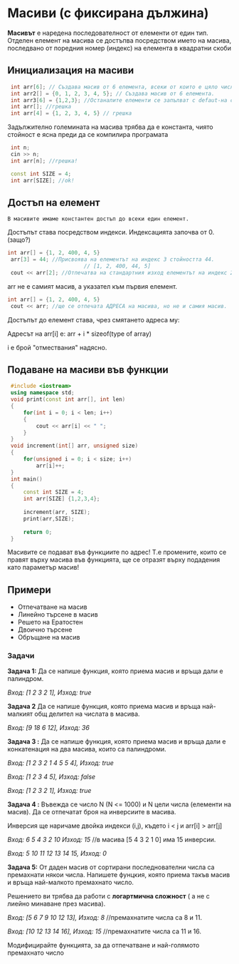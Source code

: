 
# Масиви (с фиксирана дължина)

**Масивът** е наредена последователност от елементи от един тип. Отделен елемент на масива се достъпва посредством името на масива, последвано от поредния номер (индекс) на елемента в квадратни скоби



## Инициализация на масиви

   ```c++
    int arr[6]; // Създава масив от 6 елемента, всеки от които е цяло число.
    int arr2[] = {0, 1, 2, 3, 4, 5}; // Създава масив от 6 елемента.
    int arr3[6] = {1,2,3}; //Останалите елементи се запълват с defaut-на стойност. 
    int arr[]; //грешка
    int arr[4] = {1, 2, 3, 4, 5} // грешка
```

  Задължително големината на масива трябва да е константа, чиято стойност е ясна преди да се компилира програмата

   ```c++
	int n;
	cin >> n;
	int arr[n]; //грешка!
```

   ```c++
	const int SIZE = 4;
	int arr[SIZE]; //ok!
```

## Достъп на елемент
	В масивите имаме константен достъп до всеки един елемент.
Достъпът става посредством индекси. Индексацията започва от 0. (защо?)

   ```c++
   int arr[] = {1, 2, 400, 4, 5}
    arr[3] = 44; //Присвоява на елементът на индекс 3 стойността 44.
					       // [1, 2, 400, 44, 5]
    cout << arr[2]; //Отпечатва на стандартния изход елементът на индекс 2 (400)
   
```
arr не е самият масив, а указател към първия елемент.
   ```c++
   int arr[] = {1, 2, 400, 4, 5}
	cout << arr; //ще се отпечата АДРЕСА на масива, но не и самия масив.
```

Достъпът до елемент става, чрез смятането адреса му:

Адресът на arr[i] е: arr + i * sizeof(type of array)

i е брой "отмествания" надясно.





## Подаване на масиви във функции
   ```c++
    #include <iostream>
    using namespace std;
    void print(const int arr[], int len)
    {
	    for(int i = 0; i < len; i++)
	    {
	        cout << arr[i] << " ";
	    }
	}
	void increment(int[] arr, unsigned size)
	{
		for(unsigned i = 0; i < size; i++)
			arr[i]++;
	}
	int main()
	{
	    const int SIZE = 4;
	    int arr[SIZE] {1,2,3,4};
    
        increment(arr, SIZE);
	    print(arr,SIZE);
    
	    return 0;
    }
```
 Масивите се подават във функциите по адрес! 
 Т.е промените, които се правят върху масива във функцията, ще се отразят върху подадения като параметър масив!
## Примери

 - Отпечатване на масив
 - Линейно търсене в масив
 -  Решето на Ератостен
 - Двоично търсене
 - Обръщане на масив

<h3>Задачи</h3>

**Задача 1:** Да се напише функция, която приема масив и връща дали е палиндром.

*Вход: [1 2 3 2 1], Изход: true*

**Задача 2** Да се напише функция, която приема масив и връща най-малкият общ делител на числата в масива.

*Вход: [9 18 6 12], Изход: 36*

**Задача 3 :** Да се напише функция, която приема масив и връща дали е конкатенация на два масива, които са палиндроми.

*Вход: [1 2 3 2 1 4 5 5 4], Изход: true*

*Вход: [1 2 3 4 5], Изход: false*

*Вход: [1 2 3 2 1], Изход: true*


**Задача 4 :** Въвежда се число N (N <= 1000) и N цели числа (елементи на масив).
Да се отпечатат броя на инверсиите в масива.

Инверсия ще наричаме двойка индекси (i,j), където i < j  и arr[i] > arr[j]

*Вход: 6 5 4 3 2 10  Изход: 15* //в масива [5 4 3 2 1 0]  има 15 инверсии.

*Вход: 5 10 11 12 13 14 15, Изход: 0*


**Задача 5:** 
От даден масив от  сортирани последнователни числа са премахнати някои числа.
Напишете фунцкия, която приема такъв масив и връща най-малкото премахнато число.

Решението ви трябва да работи с **логартмична сложност** ( а не с лиейно минаване през масива). 

*Вход: [5 6 7 9 10 12 13], Изход: 8* //премахнатите числа са 8 и 11.

*Вход: [10 12 13 14 16], Изход: 15* //премахнатите числа са 11 и 16.

Модифицирайте функцията, за да отпечатване и най-голямото премахнато число
